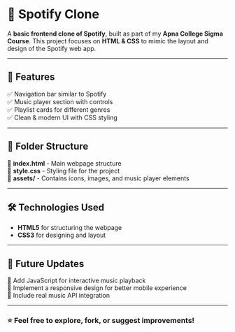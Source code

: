 # 🎵 Spotify Clone  

A **basic frontend clone of Spotify**, built as part of my **Apna College Sigma Course**. This project focuses on **HTML & CSS** to mimic the layout and design of the Spotify web app.  

---

## 🌟 Features  

✅ Navigation bar similar to Spotify  
✅ Music player section with controls  
✅ Playlist cards for different genres  
✅ Clean & modern UI with CSS styling  

---

## 📂 Folder Structure  

📄 **index.html** - Main webpage structure  
🎨 **style.css** - Styling file for the project  
📁 **assets/** - Contains icons, images, and music player elements  

---

## 🛠️ Technologies Used  

- **HTML5** for structuring the webpage  
- **CSS3** for designing and layout  

---

## 🚀 Future Updates  

📌 Add JavaScript for interactive music playback  
📌 Implement a responsive design for better mobile experience  
📌 Include real music API integration  

---

### ⭐ Feel free to explore, fork, or suggest improvements!  

